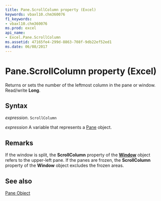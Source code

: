 ```yaml
---
title: Pane.ScrollColumn property (Excel)
keywords: vbaxl10.chm360076
f1_keywords:
- vbaxl10.chm360076
ms.prod: excel
api_name:
- Excel.Pane.ScrollColumn
ms.assetid: 47165fe4-299d-8863-708f-9db22ef52ed1
ms.date: 06/08/2017
---
```



# Pane.ScrollColumn property (Excel)

Returns or sets the number of the leftmost column in the pane or window. Read/write  **Long**.


## Syntax

 _expression_. `ScrollColumn`

 _expression_ A variable that represents a [Pane](Excel.Pane.md) object.


## Remarks

If the window is split, the  **ScrollColumn** property of the **[Window](Excel.Window.md)** object refers to the upper-left pane. If the panes are frozen, the **ScrollColumn** property of the **Window** object excludes the frozen areas.


## See also


[Pane Object](Excel.Pane.md)

